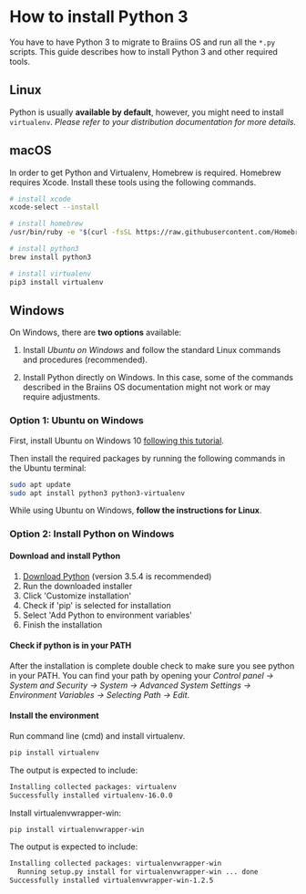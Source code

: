 # How to install Python 3

You have to have Python 3 to migrate to Braiins OS and run all the `*.py` scripts. This guide describes how to install Python 3 and other required tools.

## Linux

Python is usually **available by default**, however, you might need to install `virtualenv`. *Please refer to your distribution documentation for more details.*

## macOS

In order to get Python and Virtualenv, Homebrew is required. Homebrew requires Xcode. Install these tools using the following commands.


```bash
# install xcode
xcode-select --install

# install homebrew
/usr/bin/ruby -e "$(curl -fsSL https://raw.githubusercontent.com/Homebrew/install/master/install)"

# install python3
brew install python3

# install virtualenv
pip3 install virtualenv
```

## Windows

On Windows, there are **two options** available:

1) Install *Ubuntu on Windows* and follow the standard Linux commands and procedures (recommended).

2) Install Python directly on Windows. In this case, some of the commands described in the Braiins OS documentation might not work or may require adjustments.

### Option 1: Ubuntu on Windows

First, install Ubuntu on Windows 10 [following this tutorial](https://tutorials.ubuntu.com/tutorial/tutorial-ubuntu-on-windows#0).

Then install the required packages by running the following commands in the Ubuntu terminal:

```bash
sudo apt update
sudo apt install python3 python3-virtualenv
```

While using Ubuntu on Windows, **follow the instructions for Linux**.

### Option 2: Install Python on Windows

#### Download and install Python

1. [Download Python](https://www.python.org/downloads/windows/) (version 3.5.4 is recommended)
2. Run the downloaded installer
3.  Click 'Customize installation'
4. Check if 'pip' is selected for installation
5. Select 'Add Python to environment variables'
6. Finish the installation

#### Check if python is in your PATH
  After the installation is complete double check to make sure you see python in your PATH.
  You can find your path by opening your *Control panel
  -> System and Security -> System -> Advanced System Settings -> Environment Variables -> Selecting Path -> Edit*.

#### Install the environment
Run command line (cmd) and install virtualenv.

```bash
pip install virtualenv
```

The output is expected to include:


```bash
Installing collected packages: virtualenv
Successfully installed virtualenv-16.0.0
```

Install virtualenvwrapper-win:

```bash
pip install virtualenvwrapper-win
```

The output is expected to include:

```bash
Installing collected packages: virtualenvwrapper-win
  Running setup.py install for virtualenvwrapper-win ... done
Successfully installed virtualenvwrapper-win-1.2.5
```